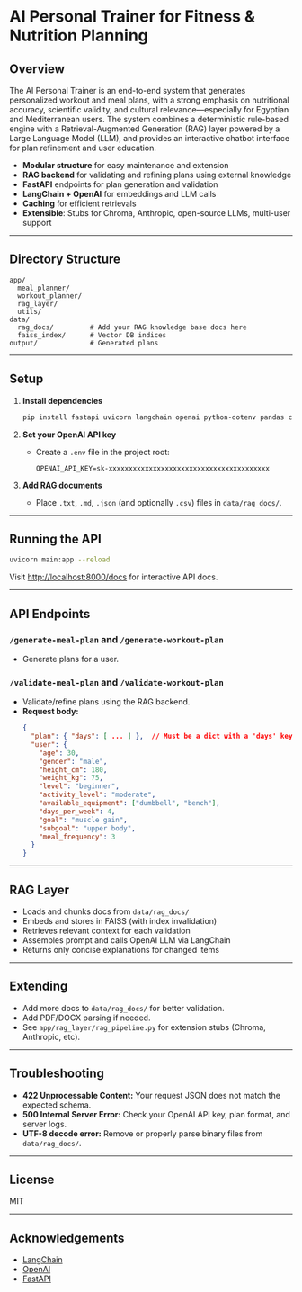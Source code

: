  # AI Personal Trainer for Fitness & Nutrition Planning

## Overview

The AI Personal Trainer is an end-to-end system that generates personalized workout and meal plans, with a strong emphasis on nutritional accuracy, scientific validity, and cultural relevance—especially for Egyptian and Mediterranean users. The system combines a deterministic rule-based engine with a Retrieval-Augmented Generation (RAG) layer powered by a Large Language Model (LLM), and provides an interactive chatbot interface for plan refinement and user education.


- **Modular structure** for easy maintenance and extension
- **RAG backend** for validating and refining plans using external knowledge
- **FastAPI** endpoints for plan generation and validation
- **LangChain + OpenAI** for embeddings and LLM calls
- **Caching** for efficient retrievals
- **Extensible**: Stubs for Chroma, Anthropic, open-source LLMs, multi-user support

---

## Directory Structure

```
app/
  meal_planner/
  workout_planner/
  rag_layer/
  utils/
data/
  rag_docs/         # Add your RAG knowledge base docs here
  faiss_index/      # Vector DB indices
output/             # Generated plans
```

---

## Setup

1. **Install dependencies**
   ```bash
   pip install fastapi uvicorn langchain openai python-dotenv pandas chromadb
   ```

2. **Set your OpenAI API key**
   - Create a `.env` file in the project root:
     ```
     OPENAI_API_KEY=sk-xxxxxxxxxxxxxxxxxxxxxxxxxxxxxxxxxxxxxxxx
     ```

3. **Add RAG documents**
   - Place `.txt`, `.md`, `.json` (and optionally `.csv`) files in `data/rag_docs/`.

---

## Running the API

```bash
uvicorn main:app --reload
```

Visit [http://localhost:8000/docs](http://localhost:8000/docs) for interactive API docs.

---

## API Endpoints

### `/generate-meal-plan` and `/generate-workout-plan`
- Generate plans for a user.

### `/validate-meal-plan` and `/validate-workout-plan`
- Validate/refine plans using the RAG backend.
- **Request body:**
  ```json
  {
    "plan": { "days": [ ... ] },  // Must be a dict with a 'days' key (list of day dicts)
    "user": {
      "age": 30,
      "gender": "male",
      "height_cm": 180,
      "weight_kg": 75,
      "level": "beginner",
      "activity_level": "moderate",
      "available_equipment": ["dumbbell", "bench"],
      "days_per_week": 4,
      "goal": "muscle gain",
      "subgoal": "upper body",
      "meal_frequency": 3
    }
  }
  ```

---

## RAG Layer

- Loads and chunks docs from `data/rag_docs/`
- Embeds and stores in FAISS (with index invalidation)
- Retrieves relevant context for each validation
- Assembles prompt and calls OpenAI LLM via LangChain
- Returns only concise explanations for changed items

---

## Extending

- Add more docs to `data/rag_docs/` for better validation.
- Add PDF/DOCX parsing if needed.
- See `app/rag_layer/rag_pipeline.py` for extension stubs (Chroma, Anthropic, etc).

---

## Troubleshooting

- **422 Unprocessable Content:** Your request JSON does not match the expected schema.
- **500 Internal Server Error:** Check your OpenAI API key, plan format, and server logs.
- **UTF-8 decode error:** Remove or properly parse binary files from `data/rag_docs/`.

---

## License

MIT

---

## Acknowledgements

- [LangChain](https://github.com/langchain-ai/langchain)
- [OpenAI](https://openai.com/)
- [FastAPI](https://fastapi.tiangolo.com/) 
